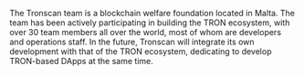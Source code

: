 The Tronscan team is a blockchain welfare foundation located in Malta. The team has been actively participating in building the TRON ecosystem, with over 30 team members all over the world, most of whom are developers and operations staff. In the future, Tronscan will integrate its own development with that of the TRON ecosystem, dedicating to develop TRON-based DApps at the same time. 
